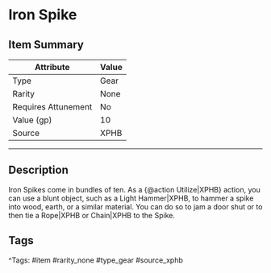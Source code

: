 # Iron Spike

## Item Summary

| Attribute            | Value                        |
|----------------------|------------------------------|
| Type                 | Gear |
| Rarity               | None             |
| Requires Attunement  | No                |
| Value (gp)           | 10    |
| Source               | XPHB |

---

## Description

Iron Spikes come in bundles of ten. As a {@action Utilize|XPHB} action, you can use a blunt object, such as a Light Hammer|XPHB, to hammer a spike into wood, earth, or a similar material. You can do so to jam a door shut or to then tie a Rope|XPHB or Chain|XPHB to the Spike.

## Tags

^Tags: #item #rarity_none #type_gear #source_xphb